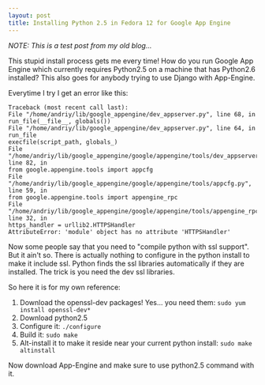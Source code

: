```yaml
---
layout: post
title: Installing Python 2.5 in Fedora 12 for Google App Engine
---
```


*NOTE: This is a test post from my old blog...*

This stupid install process gets me every time! How do you run Google App Engine which currently requires Python2.5 on a machine that has Python2.6 installed? This also goes for anybody trying to use Django with App-Engine.

Everytime I try I get an error like this:

    Traceback (most recent call last):
    File "/home/andriy/lib/google_appengine/dev_appserver.py", line 68, in 
    run_file(__file__, globals())
    File "/home/andriy/lib/google_appengine/dev_appserver.py", line 64, in run_file
    execfile(script_path, globals_)
    File "/home/andriy/lib/google_appengine/google/appengine/tools/dev_appserver_main.py", line 82, in 
    from google.appengine.tools import appcfg
    File "/home/andriy/lib/google_appengine/google/appengine/tools/appcfg.py", line 59, in 
    from google.appengine.tools import appengine_rpc
    File "/home/andriy/lib/google_appengine/google/appengine/tools/appengine_rpc.py", line 32, in 
    https_handler = urllib2.HTTPSHandler
    AttributeError: 'module' object has no attribute 'HTTPSHandler'


Now some people say that you need to "compile python with ssl support". But it ain't so. There is actually nothing to configure in the python install to make it include ssl. Python finds the ssl libraries automatically if they are installed. The trick is you need the dev ssl libraries.


So here it is for my own reference:

1. Download the openssl-dev packages! Yes... you need them: `sudo yum install openssl-dev*`
2. Download python2.5
3. Configure it: `./configure`
4. Build it: `sudo make`
5. Alt-install it to make it reside near your current python install: `sudo make altinstall`

Now download App-Engine and make sure to use python2.5 command with it.
